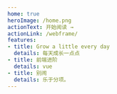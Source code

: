 ```yaml
---
home: true
heroImage: /home.png
actionText: 开始阅读 →
actionLink: /webframe/
features:
- title: Grow a little every day
  details: 每天成长一点点
- title: 前端进阶
  details: vue 
- title: 别闹
  details: 乐于分项。
---
```

<!-- 
[<img src="https://img.shields.io/badge/%E6%8E%98%E9%87%91-10k-42b983.svg">](https://juejin.im/user/5cf288385188254abb110e3b)
[<img src="https://img.shields.io/badge/思否-2.5k-42b983.svg">](https://segmentfault.com/u/na_5a545653c24d9)
[<img src="https://img.shields.io/badge/慕课-认证作者-42b983.svg">](https://segmentfault.com/u/na_5a545653c24d9)

> 这里是 koala 的博客, 最近在做一个node高级进阶的学习路线

**加入我们**
- 搜索公众号 **```程序员成长指北```** 或者 **```扫描右侧二维码```** 进行关注
- [Github链接在此, 欢迎点个 Start](https://github.com/koala-coding/goodBlog)
- 将好文章分享给您身边更多的小伙伴
- 如果你想更好的约束自己坚持每日学习, 欢迎加入 [day day up](https://github.com/koala-coding/day-day-up) 项目

### 博客技术栈目录
* [`JavaScript必知必会`](/webframe/)
* [`NODE必知必会系列`](/node/)
* [`MySql必知必会系列`](/database/)
* [`前端框架`](/webframe/vue/messageWays.md)
* [`面试汇总系列`](/interview/unique.md)
* [`关于作者`](/about/2019_year_end.md)

### 技术栈预览图
![](http://img.xiaogangzai.cn/way.jpg)

### 参与贡献

1. 如果您对本项目有任何建议或发现文中内容有误的，欢迎提交 issues 进行指正。
2. 对于文中我没有涉及到知识点，欢迎提交 PR。
3. 如果您有文章推荐请以 markdown 格式到邮箱 `1487067537@qq.com`，
[中文技术文档的写作规范指南](https://github.com/ruanyf/document-style-guide)。 -->
